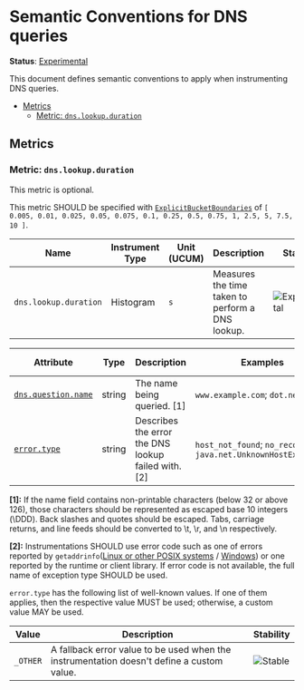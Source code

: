 <!--- Hugo front matter used to generate the website version of this page:
linkTitle: DNS
--->

# Semantic Conventions for DNS queries

**Status**: [Experimental][DocumentStatus]

This document defines semantic conventions to apply when instrumenting DNS queries.

<!-- Re-generate TOC with `markdown-toc --no-first-h1 -i` -->

<!-- toc -->

- [Metrics](#metrics)
  - [Metric: `dns.lookup.duration`](#metric-dnslookupduration)

<!-- tocstop -->

## Metrics

### Metric: `dns.lookup.duration`

This metric is optional.

This metric SHOULD be specified with
[`ExplicitBucketBoundaries`](https://github.com/open-telemetry/opentelemetry-specification/tree/v1.31.0/specification/metrics/api.md#instrument-advisory-parameters)
of `[ 0.005, 0.01, 0.025, 0.05, 0.075, 0.1, 0.25, 0.5, 0.75, 1, 2.5, 5, 7.5, 10 ]`.

<!-- semconv metric.dns.lookup.duration(metric_table) -->
<!-- NOTE: THIS TEXT IS AUTOGENERATED. DO NOT EDIT BY HAND. -->
<!-- see templates/registry/markdown/snippet.md.j2 -->

| Name     | Instrument Type | Unit (UCUM) | Description    | Stability |
| -------- | --------------- | ----------- | -------------- | --------- |
| `dns.lookup.duration` | Histogram | `s` | Measures the time taken to perform a DNS lookup. | ![Experimental](https://img.shields.io/badge/-experimental-blue) |


<!-- END AUTOGENERATED TEXT -->
<!-- endsemconv -->

<!-- semconv metric.dns.lookup.duration(full) -->
<!-- NOTE: THIS TEXT IS AUTOGENERATED. DO NOT EDIT BY HAND. -->
<!-- see templates/registry/markdown/snippet.md.j2 -->

| Attribute  | Type | Description  | Examples  | [Requirement Level](https://opentelemetry.io/docs/specs/semconv/general/attribute-requirement-level/) | Stability |
|---|---|---|---|---|---|
| [`dns.question.name`](/docs/attributes-registry/dns.md) | string | The name being queried. [1] | `www.example.com`; `dot.net` | `Required` | ![Experimental](https://img.shields.io/badge/-experimental-blue) |
| [`error.type`](/docs/attributes-registry/error.md) | string | Describes the error the DNS lookup failed with. [2] | `host_not_found`; `no_recovery`; `java.net.UnknownHostException` | `Conditionally Required` if and only if an error has occurred. | ![Stable](https://img.shields.io/badge/-stable-lightgreen) |

**[1]:** If the name field contains non-printable characters (below 32 or above 126), those characters should be represented as escaped base 10 integers (\DDD). Back slashes and quotes should be escaped. Tabs, carriage returns, and line feeds should be converted to \t, \r, and \n respectively.

**[2]:** Instrumentations SHOULD use error code such as one of errors reported by `getaddrinfo`([Linux or other POSIX systems](https://man7.org/linux/man-pages/man3/getaddrinfo.3.html) / [Windows](https://learn.microsoft.com/windows/win32/api/ws2tcpip/nf-ws2tcpip-getaddrinfo)) or one reported by the runtime or client library. If error code is not available, the full name of exception type SHOULD be used.


`error.type` has the following list of well-known values. If one of them applies, then the respective value MUST be used; otherwise, a custom value MAY be used.

| Value  | Description | Stability |
|---|---|---|
| `_OTHER` | A fallback error value to be used when the instrumentation doesn't define a custom value. | ![Stable](https://img.shields.io/badge/-stable-lightgreen) |
 
<!-- END AUTOGENERATED TEXT -->
<!-- endsemconv -->

[DocumentStatus]: https://github.com/open-telemetry/opentelemetry-specification/tree/v1.31.0/specification/document-status.md
